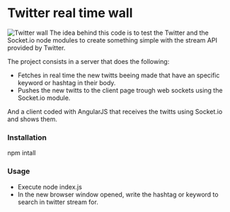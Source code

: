 # Twitter real time wall
![Twitter wall](https://raw.githubusercontent.com/lausuper/twittwall/master/screen.png)
The idea behind this code is to test the Twitter and the Socket.io node modules to create something simple with the stream API provided by Twitter.

The project consists in a server that does the following:
- Fetches in real time the new twitts beeing made that have an specific keyword or hashtag in their body.
- Pushes the new twitts to the client page trough web sockets using the Socket.io module.

And a client coded with AngularJS that receives the twitts using Socket.io and shows them.

### Installation
npm intall

### Usage
- Execute node index.js
- In the new browser window opened, write the hashtag or keyword to search in twitter stream for.